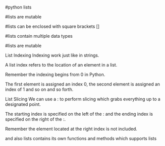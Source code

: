 #python lists

#lists are mutable

#lists can be enclosed with square brackets []

#lists contain multiple data types

#lists are mutable


List Indexing
Indexing work just like in strings.

A list index refers to the location of an element in a list.

Remember the indexing begins from 0 in Python.

The first element is assigned an index 0, the second element is assigned an index of 1 and so on and so forth.


List Slicing
We can use a : to perform slicing which grabs everything up to a designated point.

The starting index is specified on the left of the : and the ending index is specified on the right of the :.

Remember the element located at the right index is not included.



and also lists contains its own functions and methods which supports lists
